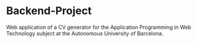# Backend-Project
Web application of a CV generator for the Application Programming in Web Technology subject at the Autonomous University of Barcelona.
